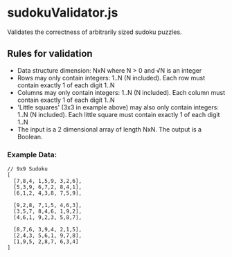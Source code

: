 sudokuValidator.js
==================

Validates the correctness of arbitrarily sized sudoku puzzles. 

## Rules for validation
  - Data structure dimension: NxN where N > 0 and √N is an integer
  - Rows may only contain integers: 1..N (N included). Each row must contain exactly 1 of each digit 1..N
  - Columns may only contain integers: 1..N (N included). Each column must contain exactly 1 of each digit 1..N
  - 'Little squares' (3x3 in example above) may also only contain integers: 1..N (N included). Each little square must contain exactly 1 of each digit 1..N
  - The input is a 2 dimensional array of length NxN. The output is a Boolean.
  
### Example Data:

```
// 9x9 Sudoku
[
  [7,8,4, 1,5,9, 3,2,6],
  [5,3,9, 6,7,2, 8,4,1],
  [6,1,2, 4,3,8, 7,5,9],

  [9,2,8, 7,1,5, 4,6,3],
  [3,5,7, 8,4,6, 1,9,2],
  [4,6,1, 9,2,3, 5,8,7],

  [8,7,6, 3,9,4, 2,1,5],
  [2,4,3, 5,6,1, 9,7,8],
  [1,9,5, 2,8,7, 6,3,4]
]
```
